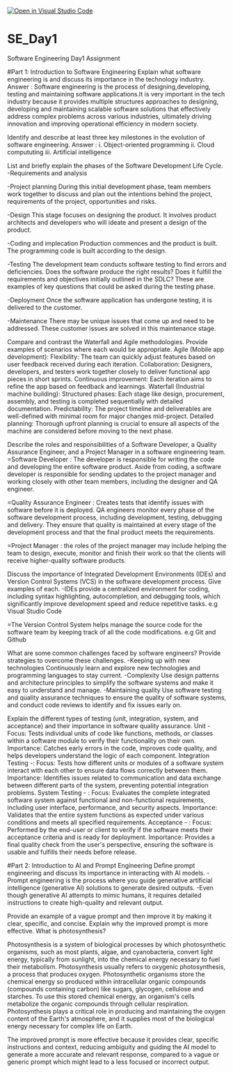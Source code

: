 [![Open in Visual Studio Code](https://classroom.github.com/assets/open-in-vscode-2e0aaae1b6195c2367325f4f02e2d04e9abb55f0b24a779b69b11b9e10269abc.svg)](https://classroom.github.com/online_ide?assignment_repo_id=18365509&assignment_repo_type=AssignmentRepo)
# SE_Day1
Software Engineering Day1 Assignment

#Part 1: Introduction to Software Engineering
Explain what software engineering is and discuss its importance in the technology industry.
Answer : Software engineering is the process of designing,developing, testing and maintaining software applications.It is very important in the tech industry because it provides multiple structures approaches to designing, developing and maintaining scalable software solutions that effectively address complex problems across various industries, ultimately driving innovation and improving operational efficiency in modern society. 


Identify and describe at least three key milestones in the evolution of software engineering.
Answer : i. Object-oriented programming
ii. Cloud compututing
iii. Artificial intelligence


List and briefly explain the phases of the Software Development Life Cycle.
-Requirements and analysis

-Project planning
During this initial development phase, team members work together to discuss and plan out the intentions behind the project, requirements of the project, opportunities and risks.

-Design
This stage focuses on designing the product. It involves product architects and developers who will ideate and present a design of the product.

-Coding and implecation
 Production commences and the product is built. The programming code is built according to the design.
 
-Testing
The development team conducts software testing to find errors and deficiencies. Does the software produce the right results? Does it fulfill the requirements and objectives initially outlined in the SDLC? These are examples of key questions that could be asked during the testing phase. 

-Deployment
Once the software application has undergone testing, it is delivered to the customer.

-Maintenance
There may be unique issues that come up and need to be addressed. These customer issues are solved in this maintenance stage.



Compare and contrast the Waterfall and Agile methodologies. Provide examples of scenarios where each would be appropriate.
Agile (Mobile app development):
Flexibility: The team can quickly adjust features based on user feedback received during each iteration. 
Collaboration: Designers, developers, and testers work together closely to deliver functional app pieces in short sprints. 
Continuous improvement: Each iteration aims to refine the app based on feedback and learnings. 
Waterfall (Industrial machine building):
Structured phases: Each stage like design, procurement, assembly, and testing is completed sequentially with detailed documentation. 
Predictability: The project timeline and deliverables are well-defined with minimal room for major changes mid-project. 
Detailed planning: Thorough upfront planning is crucial to ensure all aspects of the machine are considered before moving to the next phase. 

Describe the roles and responsibilities of a Software Developer, a Quality Assurance Engineer, and a Project Manager in a software engineering team.
=Software Developer : The developer is responsible for writing the code and developing the entire software product. Aside from coding, a software developer is responsible for sending updates to the project manager and working closely with other team members, including the designer and QA engineer. 

=Quality Assurance Engineer :  Creates tests that identify issues with software before it is deployed. QA engineers monitor every phase of the software development process, including development, testing, debugging and delivery. They ensure that quality is maintained at every stage of the development process and that the final product meets the requirements.

=Project Manager : the roles of the project manager may include helping the team to design, execute, monitor and finish their work so that the clients will receive higher-quality software products. 


Discuss the importance of Integrated Development Environments (IDEs) and Version Control Systems (VCS) in the software development process. Give examples of each.
-IDEs provide a centralized environment for coding, including syntax highlighting, autocompletion, and debugging tools, which significantly improve development speed and reduce repetitive tasks. 
e.g Visual Studio Code

=The Version Control System helps manage the source code for the software team by keeping track of all the code modifications.
e.g Git and Github


What are some common challenges faced by software engineers? Provide strategies to overcome these challenges.
-Keeping up with new technologies
Continuously learn and explore new technologies and programming languages to stay current.
-Complexity
Use design patterns and architecture principles to simplify the software systems and make it easy to understand and manage.
-Maintaining quality
Use software testing and quality assurance techniques to ensure the quality of software systems, and conduct code reviews to identify and fix issues early on.


Explain the different types of testing (unit, integration, system, and acceptance) and their importance in software quality assurance.
Unit - Focus:
Tests individual units of code like functions, methods, or classes within a software module to verify their functionality on their own. 
Importance: 
Catches early errors in the code, improves code quality, and helps developers understand the logic of each component. 
Integration Testing -: Focus:
Tests how different units or modules of a software system interact with each other to ensure data flows correctly between them.
Importance:
Identifies issues related to communication and data exchange between different parts of the system, preventing potential integration problems. 
System Testing - : Focus:
Evaluates the complete integrated software system against functional and non-functional requirements, including user interface, performance, and security aspects. 
Importance:
Validates that the entire system functions as expected under various conditions and meets all specified requirements. 
Acceptance - : Focus:
Performed by the end-user or client to verify if the software meets their acceptance criteria and is ready for deployment.
Importance:
Provides a final quality check from the user's perspective, ensuring the software is usable and fulfills their needs before release.


#Part 2: Introduction to AI and Prompt Engineering
Define prompt engineering and discuss its importance in interacting with AI models.
-Prompt engineering is the process where you guide generative artificial intelligence (generative AI) solutions to generate desired outputs. 
-Even though generative AI attempts to mimic humans, it requires detailed instructions to create high-quality and relevant output.

Provide an example of a vague prompt and then improve it by making it clear, specific, and concise. Explain why the improved prompt is more effective.
What is photosynthesis?

Photosynthesis is a system of biological processes by which photosynthetic organisms, such as most plants, algae, and cyanobacteria, convert light energy, typically from sunlight, into the chemical energy necessary to fuel their metabolism. Photosynthesis usually refers to oxygenic photosynthesis, a process that produces oxygen. Photosynthetic organisms store the chemical energy so produced within intracellular organic compounds (compounds containing carbon) like sugars, glycogen, cellulose and starches. To use this stored chemical energy, an organism's cells metabolize the organic compounds through cellular respiration. Photosynthesis plays a critical role in producing and maintaining the oxygen content of the Earth's atmosphere, and it supplies most of the biological energy necessary for complex life on Earth.

The improved prompt is more effective because it provides clear, specific instructions and context, reducing ambiguity and guiding the AI model to generate a more accurate and relevant response, compared to a vague or generic prompt which might lead to a less focused or incorrect output.
